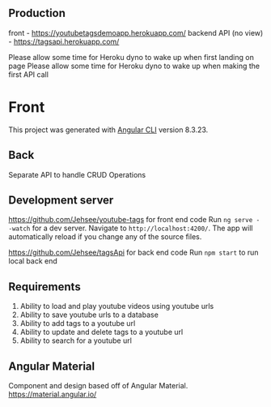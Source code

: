 ## Production
front - https://youtubetagsdemoapp.herokuapp.com/
backend API (no view) - https://tagsapi.herokuapp.com/

Please allow some time for Heroku dyno to wake up when first landing on page
Please allow some time for Heroku dyno to wake up when making the first API call

# Front
This project was generated with [Angular CLI](https://github.com/angular/angular-cli) version 8.3.23.

## Back
Separate API to handle CRUD Operations 

## Development server
https://github.com/Jehsee/youtube-tags for front end code
Run `ng serve --watch` for a dev server. Navigate to `http://localhost:4200/`. The app will automatically reload if you change any of the source files.

https://github.com/Jehsee/tagsApi for back end code
Run `npm start` to run local back end


## Requirements
1. Ability to load and play youtube videos using youtube urls
2. Ability to save youtube urls to a database
3. Ability to add tags to a youtube url
4. Ability to update and delete tags to a youtube url
5. Ability to search for a youtube url

## Angular Material
Component and design based off of Angular Material. https://material.angular.io/

